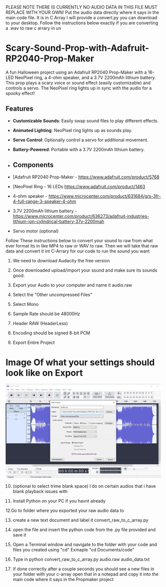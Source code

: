 
PLEASE NOTE THERE IS CURRENTLY NO AUDIO DATA IN THIS FILE MUST REPLACE WITH YOUR OWN! Put the audio data directly where it says in the main code file. It is in C Array I will provide a convert.py you can download to your desktop. Follow the instructions below exactly if you are converting a .wav to raw c arrary in un

# Scary-Sound-Prop-with-Adafruit-RP2040-Prop-Maker
A fun Halloween project using an Adafruit RP2040 Prop-Maker with a 16-LED NeoPixel ring, a 4-ohm speaker, and a 3.7V 2200mAh lithium battery. This prop plays a scary voice or sound effect (easily customizable) and controls a servo. The NeoPixel ring lights up in sync with the audio for a spooky effect!

## Features
- **Customizable Sounds**: Easily swap sound files to play different effects.
- **Animated Lighting**: NeoPixel ring lights up as sounds play.
- **Servo Control**: Optionally control a servo for additional movement.
- **Battery-Powered**: Portable with a 3.7V 2200mAh lithium battery.

- ## Components
- [Adafruit RP2040 Prop-Maker - https://www.adafruit.com/product/5768
- [NeoPixel Ring - 16 LEDs https://www.adafruit.com/product/1463
- 4-ohm speaker - https://www.microcenter.com/product/631684/grs-3fr-4-full-range-3-speaker-4-ohm
- 3.7V 2200mAh lithium battery - https://www.microcenter.com/product/636273/adafruit-industries-lithium-ion-cylindrical-battery-37v-2200mah
- Servo motor (optional)


Follow These instructions below to convert your sound to raw from what ever format its in like MP4 to raw or WAV to raw. 
Then we will take that raw data and convert it int C-Arrary for our code to run the sound you want

1. We need to download Audacity the free version

2. Once downloaded upload/import your sound and make sure its sounds good.

3. Export your Audio to your computer and name it audio.raw

4. Select the "Other uncompressed Files"

5. Select Mono

6. Sample Rate should be 48000Hz

7. Header RAW (HeaderLess)

8. Encoding should be signed 8-bit PCM

9. Export Entire Project
# Image Of what your settings should look like on Export

![Capture of the setup](https://github.com/LordTenderBacon/Scary-Sound-Prop-with-Adafruit-RP2040-Prop-Maker/blob/804db1c28a2784631b4bd8cdda2664431bfb2219/Images/Capture.PNG)


10. (optional to select trime blank space) I do on certain audios that i have blank playback issues with

11. Install Python on your PC if you havnt already

12.Go to folder where you exported your raw audio data to 

13. create a new text document and label it convert_raw_to_c_array.py

14. open the file and insert the python code from the .py file provided and save it

15. Open a Terminal window and navigate to the folder with your code and files you created using "cd" Exmaple "cd Documents/code"

16. Type in python convert_raw_to_c_array.py audio.raw audio_data.txt

17. If done correctly after a couple seconds you should see a new files in your folder with your c-array open that in a notepad and copy it into the main code where it says in the Propmaker project
